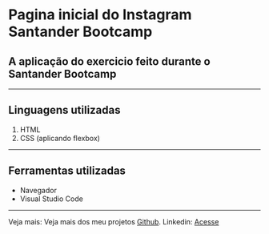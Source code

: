 # Pagina inicial do Instagram Santander Bootcamp
## A aplicação do exercicio feito durante o **Santander Bootcamp**
___
## Linguagens utilizadas
1. HTML
2. CSS (aplicando flexbox)
___
## Ferramentas utilizadas
* Navegador
* Visual Studio Code
___
Veja mais:
Veja mais dos meu projetos [Github](https://github.com/jgsjnr).
Linkedin: [Acesse](https://linkedin.com/josé-gsjr)

